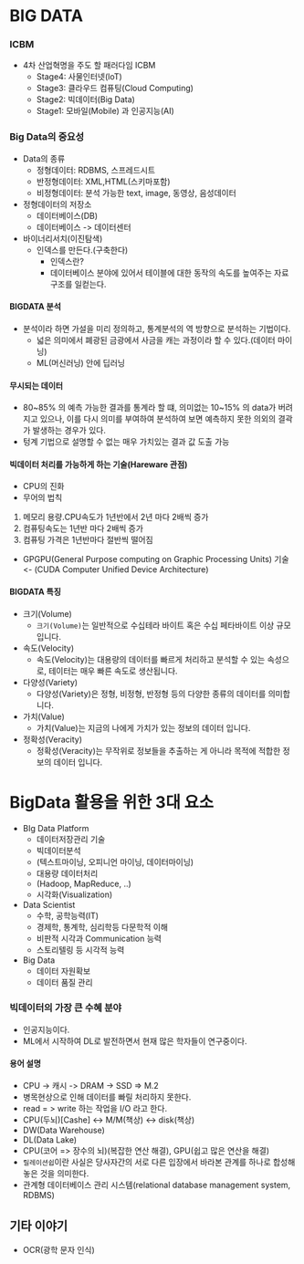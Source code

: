 # BIG DATA

### ICBM
- 4차 산업혁명을 주도 할 패러다임 ICBM
  - Stage4: 사물인터넷(loT)
  - Stage3: 클라우드 컴퓨팅(Cloud Computing)
  - Stage2: 빅데이터(Big Data)
  - Stage1: 모바일(Mobile) 과 인공지능(AI)

### Big Data의 중요성
- Data의 종류
  - 정형데이터: RDBMS, 스프레드시트
  - 반정형데이터: XML,HTML(스키마포함)
  - 비정형데이터: 분석 가능한 text, image, 동영상, 음성데이터
- 정형데이터의 저장소
  - 데이터베이스(DB)
  - 데이터베이스 -> 데이터센터
- 바이너리서치(이진탐색)
  - 인덱스를 만든다.(구축한다)
    - 인덱스란?
    - 데이터베이스 분야에 있어서 테이블에 대한 동작의 속도를 높여주는 자료 구조를 일컫는다.

#### BIGDATA 분석
- 분석이라 하면 가설을 미리 정의하고, 통계분석의 역 방향으로 분석하는 기법이다.
  - 넓은 의미에서 폐광된 금광에서 사금을 캐는 과정이라 할 수 있다.(데이터 마이닝)
  - ML(머신러닝) 안에 딥러닝

#### 무시되는 데이터
- 80~85% 의 예측 가능한  결과를 통계라 할 떄, 의미없는 10~15% 의 data가 버려지고 있으나, 이를 다시 의미를 부여하여 분석하여 보면 예측하지 못한
의외의 결곽가 발생하는 경우가 있다.
- 텅계 기법으로 설명할 수 없는 매우 가치있는 결과 값 도출 가능

#### 빅데이터 처리를 가능하게 하는 기술(Hareware 관점)
- CPU의 진화
- 무어의 법칙
1. 메모리 용량.CPU속도가 1년반에서 2년 마다 2배씩 증가
2. 컴퓨팅속도는 1년반 마다 2배씩 증가
3. 컴퓨팅 가격은 1년반마다 절반씩 떨어짐
- GPGPU(General Purpose computing on Graphic Processing Units) 기술 <- (CUDA Computer
Unified Device Architecture)

#### BIGDATA 특징
- 크기(Volume)
  - `크기(Volume)`는 일반적으로 수십테라 바이트 혹은 수십 페타바이트 이상 규모입니다.
- 속도(Velocity)
  - 속도(Velocity)는 대용량의 데이터를 빠르게 처리하고 분석할 수 있는 속성으로, 테이터는 매우 빠른 속도로 생산됩니다.
- 다양성(Variety)
  - 다양성(Variety)은 정형, 비정형, 반정형 등의 다양한 종류의 데이터를 의미합니다.
- 가치(Value)
  - 가치(Value)는 지금의 나에게 가치가 있는 정보의 데이터 입니다.
- 정확성(Veracity)
  - 정확성(Veracity)는 무작위로 정보들을 추출하는 게 아니라 목적에 적합한 정보의 데이터 입니다.


# BigData 활용을 위한 3대 요소
- BIg Data Platform
  - 데이터저장관리 기술
  - 빅데이터분석
  - (텍스트마이닝, 오피니언 마이닝, 데이터마이닝)
  - 대용량 데이터처리
  - (Hadoop, MapReduce, ..)
  - 시각화(Visualization)
- Data Scientist
  - 수학, 공학능력(IT)
  - 경제학, 통계학, 심리학등 다문학적 이해
  - 비판적 시각과 Communication 능력
  - 스토리텔링 등 시각적 능력
- Big Data
  - 데이터 자원확보
  - 데이터 품질 관리

### 빅데이터의 가장 큰 수혜 분야
- 인공지능이다.
- ML에서 시작하여 DL로 발전하면서 현재 많은 학자들이 연구중이다.

#### 용어 설명
- CPU -> 캐시 -> DRAM -> SSD => M.2
- 병목현상으로 인해 데이터를 빠릴 처리하지 못한다.
- read = > write 하는 작업을 I/O 라고 한다.
- CPU(두뇌)[Cashe] <-> M/M(책상) <-> disk(책상)
- DW(Data Warehouse)
- DL(Data Lake)
- CPU(코어 => 장수의 뇌)(복잡한 연산 해결), GPU(쉽고 많은 연산을 해결)
- `릴레이션쉽`이란 사실은 당사자간의 서로 다른 입장에서 바라본 관계를 하나로 합성해 놓은 것을 의미한다.
- 관계형 데이터베이스 관리 시스템(relational database management system, RDBMS)

## 기타 이야기
- OCR(광학 문자 인식)
